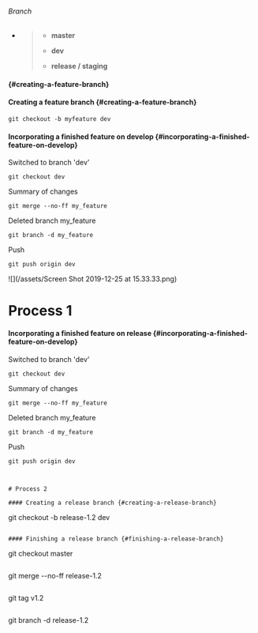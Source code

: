 ###### Branch

* > * **master**
  >
  > * **dev**
  >
  > * **release / staging**

####  {#creating-a-feature-branch}

#### Creating a feature branch {#creating-a-feature-branch}

```
git checkout -b myfeature dev
```

#### Incorporating a finished feature on develop {#incorporating-a-finished-feature-on-develop}

Switched to branch 'dev'

```
git checkout dev
```

Summary of changes

```
git merge --no-ff my_feature
```

Deleted branch my\_feature

```
git branch -d my_feature
```

Push

```
git push origin dev
```

![](/assets/Screen Shot 2019-12-25 at 15.33.33.png)

# Process 1

#### Incorporating a finished feature on release {#incorporating-a-finished-feature-on-develop}

Switched to branch 'dev'

```
git checkout dev
```

Summary of changes

```
git merge --no-ff my_feature
```

Deleted branch my\_feature

```
git branch -d my_feature
```

Push

```
git push origin dev



# Process 2

#### Creating a release branch {#creating-a-release-branch}

```
git checkout -b release-1.2 dev
```

#### Finishing a release branch {#finishing-a-release-branch}

```
git checkout master
```

```
git merge --no-ff release-1.2
```

```
git tag v1.2
```

```
git branch -d release-1.2
```



